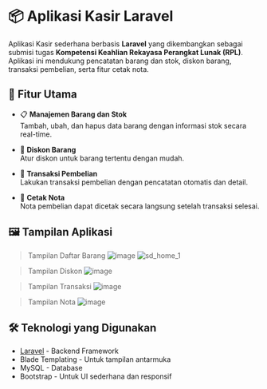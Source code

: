# 📦 Aplikasi Kasir Laravel

Aplikasi Kasir sederhana berbasis **Laravel** yang dikembangkan sebagai submisi tugas **Kompetensi Keahlian Rekayasa Perangkat Lunak (RPL)**. Aplikasi ini mendukung pencatatan barang dan stok, diskon barang, transaksi pembelian, serta fitur cetak nota.

## 🚀 Fitur Utama

- 📋 **Manajemen Barang dan Stok**  
  Tambah, ubah, dan hapus data barang dengan informasi stok secara real-time.

- 💸 **Diskon Barang**  
  Atur diskon untuk barang tertentu dengan mudah.

- 🛒 **Transaksi Pembelian**  
  Lakukan transaksi pembelian dengan pencatatan otomatis dan detail.

- 🧾 **Cetak Nota**  
  Nota pembelian dapat dicetak secara langsung setelah transaksi selesai.

## 🖼️ Tampilan Aplikasi

>Tampilan Daftar Barang
![image](https://github.com/user-attachments/assets/e5fd147e-40e7-42f0-ba4f-9711dc6c4f5e)
![sd_home_1](https://github.com/user-attachments/assets/eb75cdb9-0974-4cc7-9e97-5079425e49d8)

> Tampilan Diskon
![image](https://github.com/user-attachments/assets/1f016267-2b0f-4977-955c-eb4bfa09df76)

> Tampilan Transaksi
![image](https://github.com/user-attachments/assets/ff764b0c-fd24-438c-af16-5fe3c23e554c)

 > Tampilan Nota
![image](https://github.com/user-attachments/assets/ff764b0c-fd24-438c-af16-5fe3c23e554c)


## 🛠️ Teknologi yang Digunakan

- [Laravel](https://laravel.com/) - Backend Framework
- Blade Templating - Untuk tampilan antarmuka
- MySQL - Database
- Bootstrap - Untuk UI sederhana dan responsif


